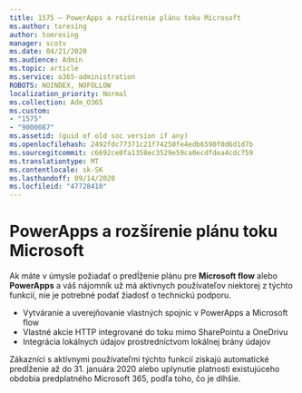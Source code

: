 ```yaml
---
title: 1575 – PowerApps a rozšírenie plánu toku Microsoft
ms.author: toresing
author: tomresing
manager: scotv
ms.date: 04/21/2020
ms.audience: Admin
ms.topic: article
ms.service: o365-administration
ROBOTS: NOINDEX, NOFOLLOW
localization_priority: Normal
ms.collection: Adm_O365
ms.custom:
- "1575"
- "9000087"
ms.assetid: (guid of old soc version if any)
ms.openlocfilehash: 2492fdc77371c21f74250fe4edb6590f0d6d1d7b
ms.sourcegitcommit: c6692ce0fa1358ec3529e59ca0ecdfdea4cdc759
ms.translationtype: MT
ms.contentlocale: sk-SK
ms.lasthandoff: 09/14/2020
ms.locfileid: "47728410"
---
```

# <a name="powerapps-and-microsoft-flow-plan-extension"></a>PowerApps a rozšírenie plánu toku Microsoft

Ak máte v úmysle požiadať o predĺženie plánu pre **Microsoft flow** alebo **PowerApps** a váš nájomník už má aktívnych používateľov niektorej z týchto funkcií, nie je potrebné podať žiadosť o technickú podporu.

- Vytváranie a uverejňovanie vlastných spojníc v PowerApps a Microsoft flow
- Vlastné akcie HTTP integrované do toku mimo SharePointu a OneDrivu
- Integrácia lokálnych údajov prostredníctvom lokálnej brány údajov

Zákazníci s aktívnymi používateľmi týchto funkcií získajú automatické predĺženie až do 31. januára 2020 alebo uplynutie platnosti existujúceho obdobia predplatného Microsoft 365, podľa toho, čo je dlhšie.